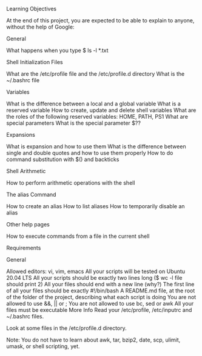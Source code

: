 Learning Objectives

At the end of this project, you are expected to be able to explain to anyone, without the help of Google:

General

What happens when you type $ ls -l *.txt

Shell Initialization Files

What are the /etc/profile file and the /etc/profile.d directory
What is the ~/.bashrc file

Variables

What is the difference between a local and a global variable
What is a reserved variable
How to create, update and delete shell variables
What are the roles of the following reserved variables: HOME, PATH, PS1
What are special parameters
What is the special parameter $??

Expansions

What is expansion and how to use them
What is the difference between single and double quotes and how to use them properly
How to do command substitution with $() and backticks

Shell Arithmetic

How to perform arithmetic operations with the shell

The alias Command

How to create an alias
How to list aliases
How to temporarily disable an alias

Other help pages

How to execute commands from a file in the current shell

Requirements

General

Allowed editors: vi, vim, emacs
All your scripts will be tested on Ubuntu 20.04 LTS
All your scripts should be exactly two lines long ($ wc -l file should print 2)
All your files should end with a new line (why?)
The first line of all your files should be exactly #!/bin/bash
A README.md file, at the root of the folder of the project, describing what each script is doing
You are not allowed to use &&, || or ;
You are not allowed to use bc, sed or awk
All your files must be executable
More Info
Read your /etc/profile, /etc/inputrc and ~/.bashrc files.

Look at some files in the /etc/profile.d directory.

Note: You do not have to learn about awk, tar, bzip2, date, scp, ulimit, umask, or shell scripting, yet.
